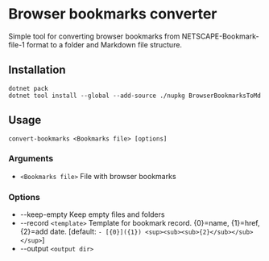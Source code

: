 # Browser bookmarks converter
Simple tool for converting browser bookmarks from NETSCAPE-Bookmark-file-1 format to a folder and Markdown file structure.

## Installation
```
dotnet pack
dotnet tool install --global --add-source ./nupkg BrowserBookmarksToMd
```
## Usage
  ```
  convert-bookmarks <Bookmarks file> [options]
  ```
### Arguments
  - `<Bookmarks file>`  File with browser bookmarks
### Options
  - --keep-empty       Keep empty files and folders
  - --record `<template>`  Template for bookmark record. {0}=name, {1}=href, {2}=add date. [default: `- [{0}]({1}) <sup><sub><sub>{2}</sub></sub></sup>`]
  - --output `<output dir>` 